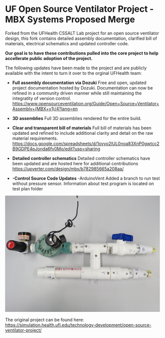 # UF Open Source Ventilator Project - MBX Systems Proposed Merge

Forked from the UFHealth CSSALT Lab project for an open source ventilator design, this fork contains detailed assembly documentation, clarified bill of materials, electrical schematics and updated controller code. 

**Our goal is to have these contributions pulled into the core project to help accellerate public adoption of the project.**

The following updates have been made to the project and are publicly available with the intent to turn it over to the orginal UFHealth team:

* **Full assembly documentation via Dozuki** Free and open, updated project documentation hosted by Dozuki. Documentation can now be refined in a community driven manner while still maintaining the integratity of version control.
https://www.opensourceventilation.org/Guide/Open+Source+Ventilator+Assembly+(MBX+v1)/4?lang=en

* **3D assemblies** Full 3D assemblies rendered for the entire build.
<need link>

* **Clear and transparent bill of materials** Full bill of materials has been updated and refined to include additional clarity and detail on the raw material requirements.
https://docs.google.com/spreadsheets/d/1ovyo2lUL0noa83XnP0gwtcc2B9GDPE4pJonda6fv0Mo/edit?usp=sharing

* **Detailed controller schematics**
Detailed controller schematics have been updated and are hosted here for additional contributions
https://upverter.com/design/mbx/b782985665a208aa/

* **-Control Source Code Updates** -ArduinoVent Added a branch to run test without pressure sensor. Information about test program is located on test plan folder


<p align="center">
  <img src="./img/assembly_overview.jpg" alt="Assembly Overview" width="738">
</p>

The original project can be found here: https://simulation.health.ufl.edu/technology-development/open-source-ventilator-project/


